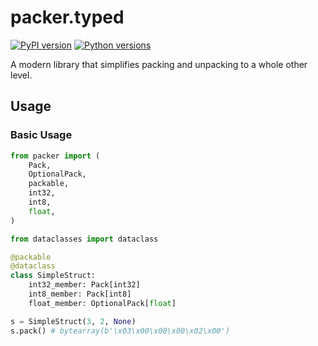 # packer.typed
[![PyPI version](https://img.shields.io/pypi/v/packer.typed.svg?style=flat-square)](https://pypi.org/project/packer.typed/)
[![Python versions](https://img.shields.io/pypi/pyversions/packer.typed.svg?style=flat-square)](https://pypi.org/project/packer.typed/)

A modern library that simplifies packing and unpacking to a whole other level.

## Usage
### Basic Usage
```python
from packer import (
    Pack, 
    OptionalPack,
    packable, 
    int32, 
    int8, 
    float,
)

from dataclasses import dataclass

@packable
@dataclass
class SimpleStruct:
    int32_member: Pack[int32]
    int8_member: Pack[int8]
    float_member: OptionalPack[float]

s = SimpleStruct(3, 2, None)
s.pack() # bytearray(b'\x03\x00\x00\x00\x02\x00')
```